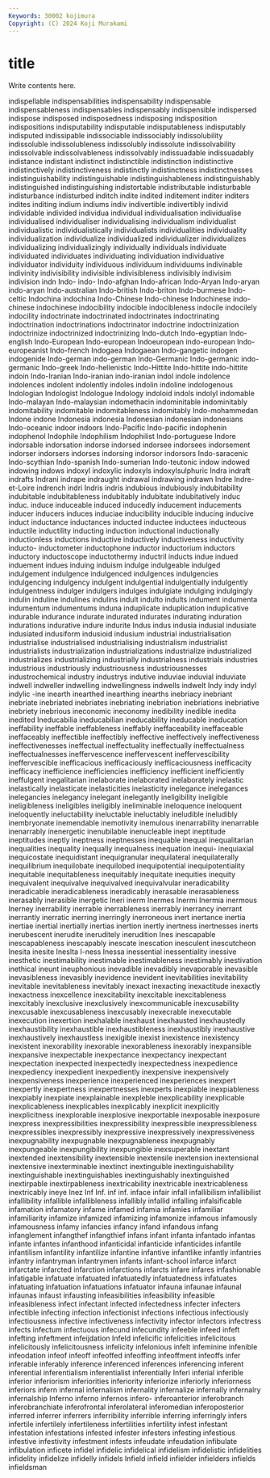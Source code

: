 ```yaml
---
Keywords: 30002 kojimura
Copyright: (C) 2024 Koji Murakami
---
```


# title

Write contents here.



 indispellable indispensabilities indispensability indispensable indispensableness indispensables indispensably indispensible indispersed
indispose indisposed indisposedness indisposing indisposition indispositions indisputability indisputable indisputableness indisputably
indisputed indissipable indissociable indissociably indissolubility indissoluble indissolubleness indissolubly indissolute indissolvability
indissolvable indissolvableness indissolvably indissuadable indissuadably indistance indistant indistinct indistinctible indistinction
indistinctive indistinctively indistinctiveness indistinctly indistinctness indistinctnesses indistinguishability indistinguishable indistinguishableness indistinguishably
indistinguished indistinguishing indistortable indistributable indisturbable indisturbance indisturbed inditch indite indited
inditement inditer inditers indites inditing indium indiums indiv indivertible indivertibly
individ individable individed individua individual individualisation individualise individualised individualiser individualising
individualism individualist individualistic individualistically individualists individualities individuality individualization individualize individualized
individualizer individualizes individualizing individualizingly individually individuals individuate individuated individuates individuating
individuation individuative individuator individuity individuous individuum individuums indivinable indivinity indivisibility
indivisible indivisibleness indivisibly indivisim indivision indn Indo- indo- Indo-afghan Indo-african
Indo-Aryan Indo-aryan indo-aryan Indo-australian Indo-british Indo-briton Indo-burmese Indo-celtic Indochina indochina
Indo-Chinese Indo-chinese Indochinese indo-chinese indochinese indocibility indocible indocibleness indocile indocilely
indocility indoctrinate indoctrinated indoctrinates indoctrinating indoctrination indoctrinations indoctrinator indoctrine indoctrinization
indoctrinize indoctrinized indoctrinizing Indo-dutch Indo-egyptian Indo-english Indo-European Indo-european Indoeuropean indo-european
Indo-europeanist Indo-french Indogaea Indogaean Indo-gangetic indogen indogenide Indo-german indo-german Indo-Germanic
Indo-germanic indo-germanic Indo-greek Indo-hellenistic Indo-Hittite Indo-hittite indo-hittite indoin Indo-Iranian Indo-iranian
indo-iranian indol indole indolence indolences indolent indolently indoles indolin indoline
indologenous Indologian Indologist Indologue Indology indoloid indols indolyl indomable Indo-malayan
Indo-malaysian indomethacin indominitable indominitably indomitability indomitable indomitableness indomitably Indo-mohammedan Indone
indone Indonesia indonesia Indonesian indonesian indonesians Indo-oceanic indoor indoors Indo-Pacific
Indo-pacific indophenin indophenol Indophile Indophilism Indophilist Indo-portuguese Indore indorsable indorsation
indorse indorsed indorsee indorsees indorsement indorser indorsers indorses indorsing indorsor
indorsors Indo-saracenic Indo-scythian Indo-spanish Indo-sumerian Indo-teutonic indow indowed indowing indows
indoxyl indoxylic indoxyls indoxylsulphuric Indra indraft indrafts Indrani indrape indraught
indrawal indrawing indrawn Indre Indre-et-Loire indrench indri Indris indris indubious
indubiously indubitability indubitable indubitableness indubitably indubitate indubitatively induc induc. induce
induceable induced inducedly inducement inducements inducer inducers induces induciae inducibility
inducible inducing inducive induct inductance inductances inducted inductee inductees inducteous
inductile inductility inducting induction inductional inductionally inductionless inductions inductive inductively
inductiveness inductivity inducto- inductometer inductophone inductor inductorium inductors inductory inductoscope
inductothermy inductril inducts indue indued induement indues induing induism indulge
indulgeable indulged indulgement indulgence indulgenced indulgences indulgencies indulgencing indulgency indulgent
indulgential indulgentially indulgently indulgentness indulger indulgers indulges indulgiate indulging indulgingly
indulin induline indulines indulins indult indulto indults indument indumenta indumentum
indumentums induna induplicate induplication induplicative indurable indurance indurate indurated indurates
indurating induration indurations indurative indure indurite Indus indus indusia indusial
indusiate indusiated indusiform indusioid indusium industrial industrialisation industrialise industrialised industrialising
industrialism industrialist industrialists industrialization industrializations industrialize industrialized industrializes industrializing industrially
industrialness industrials industries industrious industriously industriousness industriousnesses industrochemical industry industrys
indutive induviae induvial induviate indwell indweller indwelling indwellingness indwells indwelt
Indy indy indyl indylic -ine inearth inearthed inearthing inearths inebriacy
inebriant inebriate inebriated inebriates inebriating inebriation inebriations inebriative inebriety inebrious
ineconomic ineconomy inedibility inedible inedita inedited Ineducabilia ineducabilian ineducability ineducable
ineducation ineffability ineffable ineffableness ineffably ineffaceability ineffaceable ineffaceably ineffectible ineffectibly
ineffective ineffectively ineffectiveness ineffectivenesses ineffectual ineffectuality ineffectually ineffectualness ineffectualnesses ineffervescence
ineffervescent ineffervescibility ineffervescible inefficacious inefficaciously inefficaciousness inefficacity inefficacy inefficience inefficiencies
inefficiency inefficient inefficiently ineffulgent inegalitarian inelaborate inelaborated inelaborately inelastic inelastically
inelasticate inelasticities inelasticity inelegance inelegances inelegancies inelegancy inelegant inelegantly ineligibility
ineligible ineligibleness ineligibles ineligibly ineliminable ineloquence ineloquent ineloquently ineluctability ineluctable
ineluctably ineludible ineludibly inembryonate inemendable inemotivity inemulous inenarrability inenarrable inenarrably
inenergetic inenubilable inenucleable inept ineptitude ineptitudes ineptly ineptness ineptnesses inequable
inequal inequalitarian inequalities inequality inequally inequalness inequation inequi- inequiaxial inequicostate
inequidistant inequigranular inequilateral inequilaterally inequilibrium inequilobate inequilobed inequipotential inequipotentiality inequitable
inequitableness inequitably inequitate inequities inequity inequivalent inequivalve inequivalved inequivalvular ineradicability
ineradicable ineradicableness ineradicably inerasable inerasableness inerasably inerasible inergetic Ineri inerm
Inermes Inermi Inermia inermous Inerney inerrability inerrable inerrableness inerrably inerrancy
inerrant inerrantly inerratic inerring inerringly inerroneous inert inertance inertia inertiae
inertial inertially inertias inertion inertly inertness inertnesses inerts inerubescent inerudite
ineruditely inerudition Ines inescapable inescapableness inescapably inescate inescation inesculent inescutcheon
Inesita inesite Ineslta I-ness Inessa inessential inessentiality inessive inesthetic inestimability
inestimable inestimableness inestimably inestivation inethical ineunt ineuphonious inevadible inevadibly inevaporable
inevasible inevasibleness inevasibly inevidence inevident inevitabilities inevitability inevitable inevitableness inevitably
inexact inexacting inexactitude inexactly inexactness inexcellence inexcitability inexcitable inexcitableness inexcitably
inexclusive inexclusively inexcommunicable inexcusability inexcusable inexcusableness inexcusably inexecrable inexecutable inexecution
inexertion inexhalable inexhaust inexhausted inexhaustedly inexhaustibility inexhaustible inexhaustibleness inexhaustibly inexhaustive
inexhaustively inexhaustless inexigible inexist inexistence inexistency inexistent inexorability inexorable inexorableness
inexorably inexpansible inexpansive inexpectable inexpectance inexpectancy inexpectant inexpectation inexpected inexpectedly
inexpectedness inexpedience inexpediency inexpedient inexpediently inexpensive inexpensively inexpensiveness inexperience inexperienced
inexperiences inexpert inexpertly inexpertness inexpertnesses inexperts inexpiable inexpiableness inexpiably inexpiate
inexplainable inexpleble inexplicability inexplicable inexplicableness inexplicables inexplicably inexplicit inexplicitly inexplicitness
inexplorable inexplosive inexportable inexposable inexposure inexpress inexpressibilities inexpressibility inexpressible inexpressibleness
inexpressibles inexpressibly inexpressive inexpressively inexpressiveness inexpugnability inexpugnable inexpugnableness inexpugnably inexpungeable
inexpungibility inexpungible inexsuperable inextant inextended inextensibility inextensible inextensile inextension inextensional
inextensive inexterminable inextinct inextinguible inextinguishability inextinguishable inextinguishables inextinguishably inextinguished inextirpable
inextirpableness inextricability inextricable inextricableness inextricably ineye Inez Inf Inf. inf
inf. inface infair infall infallibilism infallibilist infallibility infallible infallibleness infallibly
infallid infalling infalsificable infamation infamatory infame infamed infamia infamies infamiliar
infamiliarity infamize infamized infamizing infamonize infamous infamously infamousness infamy infancies
infancy infand infandous infang infanglement infangthef infangthief infans infant infanta
infantado infantas infante infantes infanthood infanticidal infanticide infanticides infantile infantilism
infantility infantilize infantine infantive infantlike infantly infantries infantry infantryman infantrymen
infants infant-school infarce infarct infarctate infarcted infarction infarctions infarcts infare
infares infashionable infatigable infatuate infatuated infatuatedly infatuatedness infatuates infatuating infatuation
infatuations infatuator infauna infaunae infaunal infaunas infaust infausting infeasibilities infeasibility
infeasible infeasibleness infect infectant infected infectedness infecter infecters infectible infecting
infection infectionist infections infectious infectiously infectiousness infective infectiveness infectivity infector
infectors infectress infects infectum infectuous infecund infecundity infeeble infeed infeft
infefting infeftment infeijdation Infeld infelicific infelicities infelicitous infelicitously infelicitousness infelicity
infelonious infelt infeminine infenible infeodation infeof infeoff infeoffed infeoffing infeoffment
infeoffs infer inferable inferably inference inferenced inferences inferencing inferent inferential
inferentialism inferentialist inferentially Inferi inferial inferible inferior inferiorism inferiorities inferiority
inferiorize inferiorly inferiorness inferiors infern infernal infernalism infernality infernalize infernally
infernalry infernalship Inferno inferno infernos infero- inferoanterior inferobranch inferobranchiate inferofrontal
inferolateral inferomedian inferoposterior inferred inferrer inferrers inferribility inferrible inferring inferringly
infers infertile infertilely infertileness infertilities infertility infest infestant infestation infestations
infested infester infesters infesting infestious infestive infestivity infestment infests infeudate
infeudation infibulate infibulation inficete infidel infidelic infidelical infidelism infidelistic infidelities
infidelity infidelize infidelly infidels Infield infield infielder infielders infields infieldsman
